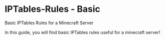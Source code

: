 # IPTables-Rules - Basic
Basic IPTables Rules for a Minecraft Server

In this guide, you will find basic IPTables rules useful for a minecraft server!

